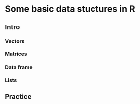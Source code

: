 # Some basic data stuctures in R

## Intro

### Vectors

### Matrices

### Data frame

### Lists

## Practice
